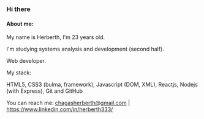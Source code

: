 ### Hi there 

<h4> About me: </h4>
My name is Herberth, I'm 23 years old. 

I'm studying systems analysis and development (second half).

Web developer. 

My stack:

HTML5, CSS3 (bulma, framework), Javascript (DOM, XML), Reactjs, Nodejs (with Express), Git and GitHub

You can reach me: chagasherberth@gmail.com | https://www.linkedin.com/in/herberth333/
 
